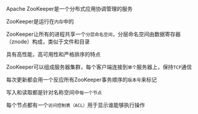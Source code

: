 Apache ZooKeeper是一个分布式应用协调管理的服务

ZooKeeper是运行在`内存`中的

ZooKeeper让所有的进程共享一个`分层命名空间`，分层命名空间由数据寄存器（znode）构成，类似于文件和目录

具有高性能，高可用性和严格排序的特点

ZooKeeper可以组成服务器集群，每个客户端连接到`单个`服务器上，保持`TCP`通信

每次更新都会用一个反应所有ZooKeeper事务顺序的`版本号`来标记

写入和读取都是针对名称空间中`每一个节点`

每个节点都有一个`访问控制表（ACL）`用于显示谁能够执行操作